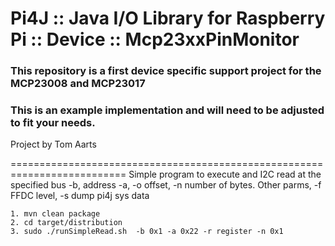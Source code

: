 Pi4J :: Java I/O Library for Raspberry Pi :: Device :: Mcp23xxPinMonitor
==========================================================================

### This repository is a first device specific support project for the MCP23008 and MCP23017

### This is an example implementation and will need to be adjusted to fit your needs.

Project by Tom Aarts

==========================================================================
Simple program to execute and I2C read at the specified bus -b,  address -a,
-o offset, -n number of bytes.  Other parms, -f FFDC level, -s dump pi4j sys data


    1. mvn clean package
    2. cd target/distribution
    3. sudo ./runSimpleRead.sh  -b 0x1 -a 0x22 -r register -n 0x1



